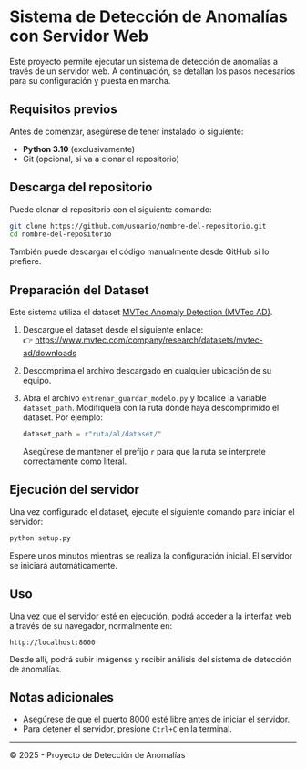# Sistema de Detección de Anomalías con Servidor Web

Este proyecto permite ejecutar un sistema de detección de anomalías a través de un servidor web. A continuación, se detallan los pasos necesarios para su configuración y puesta en marcha.

## Requisitos previos

Antes de comenzar, asegúrese de tener instalado lo siguiente:

- **Python 3.10** (exclusivamente)
- Git (opcional, si va a clonar el repositorio)

## Descarga del repositorio

Puede clonar el repositorio con el siguiente comando:

```bash
git clone https://github.com/usuario/nombre-del-repositorio.git
cd nombre-del-repositorio
```

También puede descargar el código manualmente desde GitHub si lo prefiere.

## Preparación del Dataset

Este sistema utiliza el dataset [MVTec Anomaly Detection (MVTec AD)](https://www.mvtec.com/company/research/datasets/mvtec-ad/downloads).

1. Descargue el dataset desde el siguiente enlace:  
   👉 https://www.mvtec.com/company/research/datasets/mvtec-ad/downloads

2. Descomprima el archivo descargado en cualquier ubicación de su equipo.

3. Abra el archivo `entrenar_guardar_modelo.py` y localice la variable `dataset_path`. Modifíquela con la ruta donde haya descomprimido el dataset. Por ejemplo:

   ```python
   dataset_path = r"ruta/al/dataset/"
   ```

   Asegúrese de mantener el prefijo `r` para que la ruta se interprete correctamente como literal.

## Ejecución del servidor

Una vez configurado el dataset, ejecute el siguiente comando para iniciar el servidor:

```bash
python setup.py
```

Espere unos minutos mientras se realiza la configuración inicial. El servidor se iniciará automáticamente.

## Uso

Una vez que el servidor esté en ejecución, podrá acceder a la interfaz web a través de su navegador, normalmente en:

```
http://localhost:8000
```

Desde allí, podrá subir imágenes y recibir análisis del sistema de detección de anomalías.

## Notas adicionales

- Asegúrese de que el puerto 8000 esté libre antes de iniciar el servidor.  
- Para detener el servidor, presione `Ctrl+C` en la terminal.

---

© 2025 - Proyecto de Detección de Anomalías

